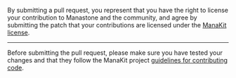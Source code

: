 By submitting a pull request, you represent that you have the right to license
your contribution to Manastone and the community, and agree by submitting the patch
that your contributions are licensed under the [ManaKit
license](https://github.com/manastone/manakit/blob/main/LICENSE.md).

---

Before submitting the pull request, please make sure you have tested your
changes and that they follow the ManaKit project [guidelines for contributing
code](https://github.com/manastone/manakit/blob/main/CODE_OF_CONDUCT.md).
